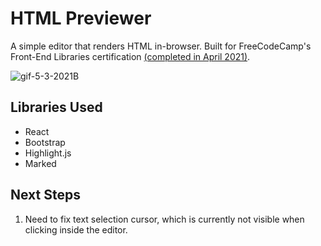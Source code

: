 # HTML Previewer

A simple editor that renders HTML in-browser. Built for FreeCodeCamp's Front-End Libraries certification [(completed in April 2021)](https://www.freecodecamp.org/certification/cvega21/front-end-libraries).

![gif-5-3-2021B](https://user-images.githubusercontent.com/54726618/116954469-ba233800-ac55-11eb-9904-0bbdaa996ba3.gif)


## Libraries Used
- React
- Bootstrap
- Highlight.js
- Marked

## Next Steps
1. Need to fix text selection cursor, which is currently not visible when clicking inside the editor.
